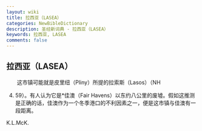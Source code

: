 ```yaml
---
layout: wiki
title: 拉西亚（LASEA）
categories: NewBibleDictionary
description: 圣经新词典 - 拉西亚（LASEA）
keywords: 拉西亚, LASEA
comments: false
---
```


## 拉西亚（LASEA）

　　这市镇可能就是皮里纽（Pliny）所提的拉索斯（Lasos）（NH

4. 59）。有人认为它是*佳澳（Fair Havens）以东约八公里的废墟。假如这推测是正确的话，佳澳作为一个冬季港口的不利因素之一，便是这市镇与佳澳有一段距离。

K.L.McK.








